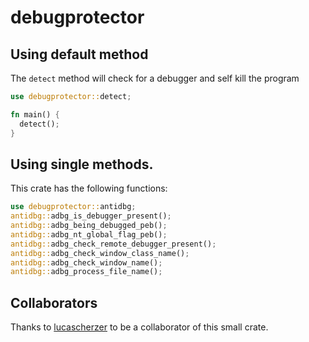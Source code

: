 # debugprotector

## Using default method

The `detect` method will check for a debugger and self kill the program

```rs
use debugprotector::detect;

fn main() {
  detect();
}
```

## Using single methods.

This crate has the following functions:
```rs
use debugprotector::antidbg;
antidbg::adbg_is_debugger_present();
antidbg::adbg_being_debugged_peb();
antidbg::adbg_nt_global_flag_peb();
antidbg::adbg_check_remote_debugger_present();
antidbg::adbg_check_window_class_name();
antidbg::adbg_check_window_name();
antidbg::adbg_process_file_name();
```

## Collaborators
Thanks to [lucascherzer](https://github.com/lucascherzer) to be a collaborator of this small crate.